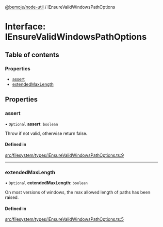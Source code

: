 [@bemoje/node-util](/docs/index.md) / IEnsureValidWindowsPathOptions

# Interface: IEnsureValidWindowsPathOptions

## Table of contents

### Properties

- [assert](/docs/interfaces/IEnsureValidWindowsPathOptions.md#assert)
- [extendedMaxLength](/docs/interfaces/IEnsureValidWindowsPathOptions.md#extendedmaxlength)

## Properties

### assert

• `Optional` **assert**: `boolean`

Throw if not valid, otherwise return false.

#### Defined in

[src/filesystem/types/IEnsureValidWindowsPathOptions.ts:9](https://github.com/bemoje/bemoje-node-util/blob/3683199/src/filesystem/types/IEnsureValidWindowsPathOptions.ts#L9)

___

### extendedMaxLength

• `Optional` **extendedMaxLength**: `boolean`

On most versions of windows, the max allowed length of paths has been raised.

#### Defined in

[src/filesystem/types/IEnsureValidWindowsPathOptions.ts:5](https://github.com/bemoje/bemoje-node-util/blob/3683199/src/filesystem/types/IEnsureValidWindowsPathOptions.ts#L5)
